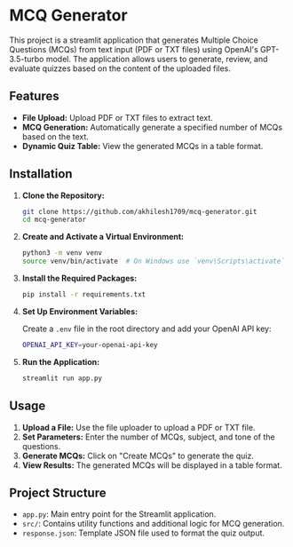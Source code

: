 # MCQ Generator

This project is a streamlit application that generates Multiple Choice Questions (MCQs) from text input (PDF or TXT files) using OpenAI's GPT-3.5-turbo model. The application allows users to generate, review, and evaluate quizzes based on the content of the uploaded files.

## Features

- **File Upload:** Upload PDF or TXT files to extract text.
- **MCQ Generation:** Automatically generate a specified number of MCQs based on the text.
- **Dynamic Quiz Table:** View the generated MCQs in a table format.

## Installation

1. **Clone the Repository:**

   ```bash
   git clone https://github.com/akhilesh1709/mcq-generator.git
   cd mcq-generator
   ```

2. **Create and Activate a Virtual Environment:**

   ```bash
   python3 -m venv venv
   source venv/bin/activate  # On Windows use `venv\Scripts\activate`
   ```

3. **Install the Required Packages:**

   ```bash
   pip install -r requirements.txt
   ```

4. **Set Up Environment Variables:**

   Create a `.env` file in the root directory and add your OpenAI API key:

   ```bash
   OPENAI_API_KEY=your-openai-api-key
   ```

5. **Run the Application:**

   ```bash
   streamlit run app.py
   ```

## Usage

1. **Upload a File:** Use the file uploader to upload a PDF or TXT file.
2. **Set Parameters:** Enter the number of MCQs, subject, and tone of the questions.
3. **Generate MCQs:** Click on "Create MCQs" to generate the quiz.
4. **View Results:** The generated MCQs will be displayed in a table format.

## Project Structure

- `app.py`: Main entry point for the Streamlit application.
- `src/`: Contains utility functions and additional logic for MCQ generation.
- `response.json`: Template JSON file used to format the quiz output.
